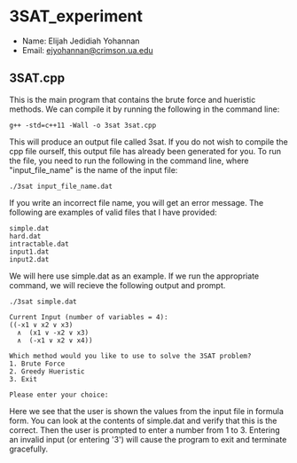 # 3SAT_experiment

- Name: Elijah Jedidiah Yohannan
- Email: ejyohannan@crimson.ua.edu

## 3SAT.cpp

This is the main program that contains the brute force and hueristic methods. We can compile it by running the following in the command line:


    g++ -std=c++11 -Wall -o 3sat 3sat.cpp


This will produce an output file called 3sat. If you do not wish to compile the cpp file ourself, this output file has already been generated for you.
To run the file, you need to run the following in the command line, where "input_file_name" is the name of the input file:


    ./3sat input_file_name.dat


If you write an incorrect file name, you will get an error message.
The following are examples of valid files that I have provided:


    simple.dat
    hard.dat
    intractable.dat
    input1.dat
    input2.dat


We will here use simple.dat as an example. If we run the appropriate command, we will recieve the following output and prompt.


    ./3sat simple.dat

    Current Input (number of variables = 4):
    ((-x1 ∨ x2 ∨ x3)
      ∧  (x1 ∨ -x2 ∨ x3)
      ∧  (-x1 ∨ x2 ∨ x4))

    Which method would you like to use to solve the 3SAT problem?
    1. Brute Force
    2. Greedy Hueristic
    3. Exit

    Please enter your choice: 

Here we see that the user is shown the values from the input file in formula form. You can look at the contents of simple.dat and verify that this is the correct.
Then the user is prompted to enter a number from 1 to 3. Entering an invalid input (or entering '3') will cause the program to exit and terminate gracefully.

